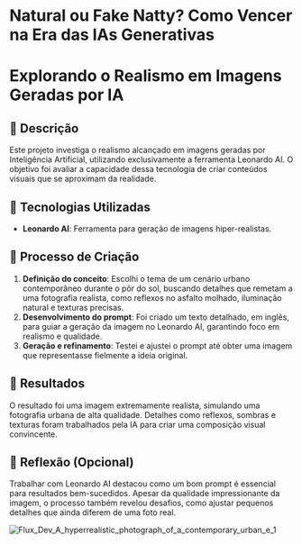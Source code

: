 # Natural ou Fake Natty? Como Vencer na Era das IAs Generativas

# Explorando o Realismo em Imagens Geradas por IA

## 📒 Descrição  
Este projeto investiga o realismo alcançado em imagens geradas por Inteligência Artificial, utilizando exclusivamente a ferramenta Leonardo AI. O objetivo foi avaliar a capacidade dessa tecnologia de criar conteúdos visuais que se aproximam da realidade.  

## 🤖 Tecnologias Utilizadas  
- **Leonardo AI**: Ferramenta para geração de imagens hiper-realistas.  

## 🧐 Processo de Criação  
1. **Definição do conceito**: Escolhi o tema de um cenário urbano contemporâneo durante o pôr do sol, buscando detalhes que remetam a uma fotografia realista, como reflexos no asfalto molhado, iluminação natural e texturas precisas.  
2. **Desenvolvimento do prompt**: Foi criado um texto detalhado, em inglês, para guiar a geração da imagem no Leonardo AI, garantindo foco em realismo e qualidade.  
3. **Geração e refinamento**: Testei e ajustei o prompt até obter uma imagem que representasse fielmente a ideia original.  

## 🚀 Resultados  
O resultado foi uma imagem extremamente realista, simulando uma fotografia urbana de alta qualidade. Detalhes como reflexos, sombras e texturas foram trabalhados pela IA para criar uma composição visual convincente.  

## 💭 Reflexão (Opcional)  
Trabalhar com Leonardo AI destacou como um bom prompt é essencial para resultados bem-sucedidos. Apesar da qualidade impressionante da imagem, o processo também revelou desafios, como ajustar pequenos detalhes que ainda diferem de uma foto real.  

![Flux_Dev_A_hyperrealistic_photograph_of_a_contemporary_urban_e_1](https://github.com/user-attachments/assets/0811f55d-ea9f-4e5d-b084-417a80e6dcb7)
